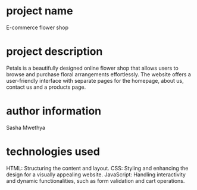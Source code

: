 # project name
E-commerce flower shop

# project description
Petals is a beautifully designed online flower shop that allows users to browse and purchase floral arrangements effortlessly. The website offers a user-friendly interface with separate pages for the homepage, about us, contact us and a products page.

# author information
Sasha Mwethya

# technologies used
HTML: Structuring the content and layout.
CSS: Styling and enhancing the design for a visually appealing website.
JavaScript: Handling interactivity and dynamic functionalities, such as form validation and cart operations.

# 
